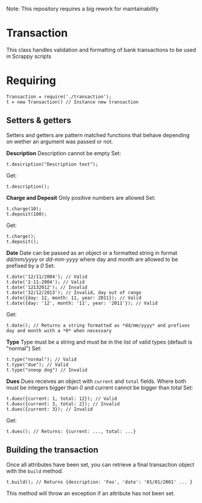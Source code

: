 Note: This repository requires a big rework for maintainability

Transaction
===========

This class handles validation and formatting of bank transactions
to be used in Scrappy scripts

Requiring
=========

    Transaction = require('./transaction');
    t = new Transaction() // Instance new transaction

Setters & getters
-----------------
Setters and getters are pattern matched functions that behave depending on wether an
argument was passed or not.

**Description**
Description cannot be empty
Set:

    t.description("Description text");

Get:

    t.description();

**Charge and Deposit**
Only positive numbers are allowed
Set:

    t.charge(10);
    t.deposit(100);

Get:

    t.charge();
    t.deposit();

**Date**
Date can be passed as an object or a formatted string
in format *dd/mm/yyyy* or *dd-mm-yyyy* where day and month are allowed to be prefixed by a *0*
Set:

    t.date('12/11/2004'); // Valid
    t.date('2-11-2004'); // Valid
    t.date('12132012'); // Invalid
    t.date('32/12/2013'); // Invalid, day out of range
    t.date({day: 12, month: 11, year: 2011}); // Valid
    t.date({day: '12', month: '11', year: '2011'}); // Valid

Get:

    t.date(); // Returns a string formatted as *dd/mm/yyyy* and prefixes day and month with a *0* when necessary

**Type**
Type must be a string and must be in the list of valid types (default is "normal")
Set:

    t.type("normal"); // Valid
    t.type("due"); // Valid
    t.type("snoop dog") // Invalid

**Dues**
Dues receives an object with `current` and `total` fields. Where both must be integers bigger than *0* and current
cannot be bigger than total
Set:

    t.dues({current: 1, total: 12}); // Valid
    t.dues({current: 3, total: 2}); // Invalid
    t.dues({current: 3}); // Invalid

Get:

    t.dues(); // Returns: {current: ..., total: ...}


Building the transaction
------------------------

Once all attributes have been set, you can retrieve a final transaction object
with the `build` method.

    t.build(); // Returns {description: 'Foo', 'date': '01/01/2001' ... }

This method will throw an exception if an attribute has not been set.
